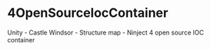 # 4OpenSourceIocContainer
Unity - Castle Windsor - Structure map - Ninject 4 open source IOC container
